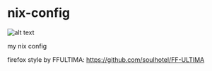 # nix-config

![alt text](https://i.imgur.com/0VKtZMI.png)

my nix config

firefox style by FFULTIMA:
https://github.com/soulhotel/FF-ULTIMA
